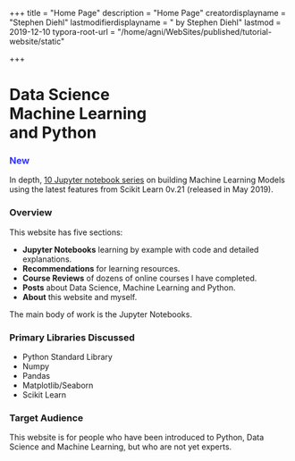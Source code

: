 +++
title = "Home Page"
description = "Home Page"
creatordisplayname = "Stephen Diehl"
lastmodifierdisplayname = " by Stephen Diehl"
lastmod = 2019-12-10
typora-root-url = "/home/agni/WebSites/published/tutorial-website/static"

+++

# Data Science<br/> Machine Learning<br/> and Python

### <span style="color:#3333FF">New</span>
In depth, [10 Jupyter notebook series](/projects/iterative_model_dev/) on building Machine Learning Models using the latest features from Scikit Learn 0v.21 (released in May 2019).

### Overview

This website has five sections:

* **Jupyter Notebooks** learning by example with code and detailed explanations.
* **Recommendations** for learning resources.
* **Course Reviews** of dozens of online courses I have completed.
* **Posts** about Data Science, Machine Learning and Python.
* **About** this website and myself.

The main body of work is the Jupyter Notebooks.

### Primary Libraries Discussed 
- Python Standard Library
- Numpy
- Pandas
- Matplotlib/Seaborn
- Scikit Learn

### Target Audience

This website is for people who have been introduced to Python, Data Science and Machine Learning, but who are not yet experts.

